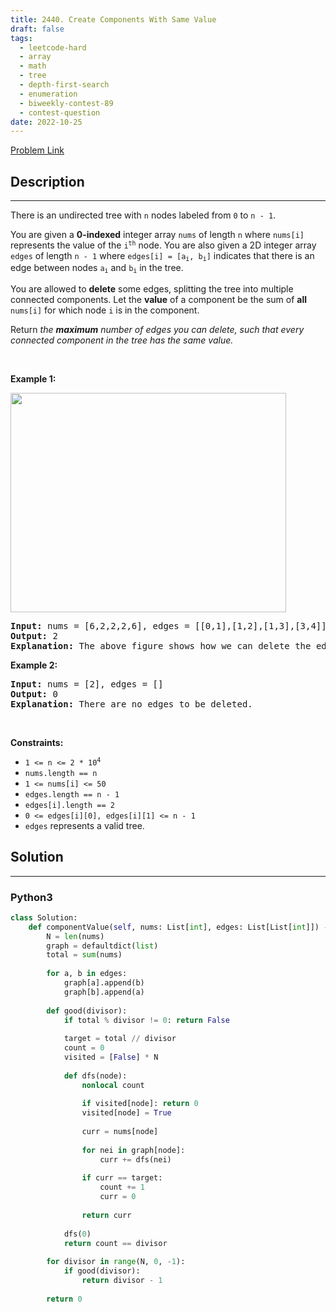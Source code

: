 ```yaml
---
title: 2440. Create Components With Same Value
draft: false
tags: 
  - leetcode-hard
  - array
  - math
  - tree
  - depth-first-search
  - enumeration
  - biweekly-contest-89
  - contest-question
date: 2022-10-25
---
```


[Problem Link](https://leetcode.com/problems/create-components-with-same-value/)

## Description

---
<p>There is an undirected tree with <code>n</code> nodes labeled from <code>0</code> to <code>n - 1</code>.</p>

<p>You are given a <strong>0-indexed</strong> integer array <code><font face="monospace">nums</font></code> of length <code>n</code> where <code>nums[i]</code> represents the value of the <code>i<sup>th</sup></code> node. You are also given a 2D integer array <code>edges</code> of length <code>n - 1</code> where <code>edges[i] = [a<sub>i</sub>, b<sub>i</sub>]</code> indicates that there is an edge between nodes <code>a<sub>i</sub></code> and <code>b<sub>i</sub></code> in the tree.</p>

<p>You are allowed to <strong>delete</strong> some edges, splitting the tree into multiple connected components. Let the <strong>value</strong> of a component be the sum of <strong>all</strong> <code>nums[i]</code> for which node <code>i</code> is in the component.</p>

<p>Return<em> the <strong>maximum</strong> number of edges you can delete, such that every connected component in the tree has the same value.</em></p>

<p>&nbsp;</p>
<p><strong class="example">Example 1:</strong></p>
<img alt="" src="https://assets.leetcode.com/uploads/2022/08/26/diagramdrawio.png" style="width: 441px; height: 351px;" />
<pre>
<strong>Input:</strong> nums = [6,2,2,2,6], edges = [[0,1],[1,2],[1,3],[3,4]] 
<strong>Output:</strong> 2 
<strong>Explanation:</strong> The above figure shows how we can delete the edges [0,1] and [3,4]. The created components are nodes [0], [1,2,3] and [4]. The sum of the values in each component equals 6. It can be proven that no better deletion exists, so the answer is 2.
</pre>

<p><strong class="example">Example 2:</strong></p>

<pre>
<strong>Input:</strong> nums = [2], edges = []
<strong>Output:</strong> 0
<strong>Explanation:</strong> There are no edges to be deleted.
</pre>

<p>&nbsp;</p>
<p><strong>Constraints:</strong></p>

<ul>
	<li><code>1 &lt;= n &lt;= 2 * 10<sup>4</sup></code></li>
	<li><code>nums.length == n</code></li>
	<li><code>1 &lt;= nums[i] &lt;= 50</code></li>
	<li><code>edges.length == n - 1</code></li>
	<li><code>edges[i].length == 2</code></li>
	<li><code>0 &lt;= edges[i][0], edges[i][1] &lt;= n - 1</code></li>
	<li><code>edges</code> represents a valid tree.</li>
</ul>


## Solution

---
### Python3
``` py title='create-components-with-same-value'
class Solution:
    def componentValue(self, nums: List[int], edges: List[List[int]]) -> int:
        N = len(nums)
        graph = defaultdict(list)
        total = sum(nums)
        
        for a, b in edges:
            graph[a].append(b)
            graph[b].append(a)
        
        def good(divisor):
            if total % divisor != 0: return False
            
            target = total // divisor
            count = 0
            visited = [False] * N
            
            def dfs(node):
                nonlocal count
                
                if visited[node]: return 0    
                visited[node] = True
                
                curr = nums[node]
                
                for nei in graph[node]:
                    curr += dfs(nei)
                
                if curr == target:
                    count += 1
                    curr = 0
                
                return curr
                
            dfs(0)
            return count == divisor
        
        for divisor in range(N, 0, -1):
            if good(divisor):
                return divisor - 1
        
        return 0
```

